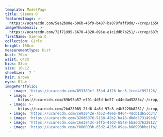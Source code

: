```yaml
---
template: ModelPage
title: Sienna O
featuredImage: >-
  https://ucarecdn.com/5ea2b80e-606b-46f9-b487-ba878faff9d0/-/crop/1650x897/0,91/-/preview/
imageThumbnail: >-
  https://ucarecdn.com/72f71995-5670-4820-896e-e1c1ddb7b251/-/crop/637x926/41,0/-/preview/
firstName: Sienna O
collection: Girls
height: 150cm
measurementType: bust
bust: 76cm
waist: 64cm
hips: 83cm
size: 10-12
shoeSize: '7 '
hair: Brown
eyes: Blue
imagePortfolio:
  - image: 'https://ucarecdn.com/053389cf-35bd-4f28-bec3-1ccd4f992126/'
  - image: >-
      https://ucarecdn.com/69b95a57-ef91-4d5d-be57-c44edad5283c/-/crop/733x945/0,155/-/preview/
  - image: >-
      https://ucarecdn.com/2bd25085-2fd6-4a8d-97c8-e4b5228b8251/-/crop/562x989/147,84/-/preview/
  - image: 'https://ucarecdn.com/ce03042e-7b52-40eb-8464-4dcb1d65cd34/'
  - image: 'https://ucarecdn.com/326d6076-5188-48b2-ba16-db6d573149bd/'
  - image: 'https://ucarecdn.com/16e3843c-aff5-4ad3-b548-bbadd7622812/'
  - image: 'https://ucarecdn.com/f000003b-65d2-425d-89ea-b88993bbe1fb/'
---
```


